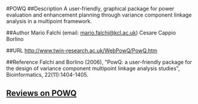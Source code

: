 #POWQ
##Description
A user-friendly, graphical package for power evaluation and enhancement planning through variance component linkage analysis in a multipoint framework.

##Author
Mario Falchi (email: mario.falchi@kcl.ac.uk) Cesare Cappio Borlino

##URL
http://www.twin-research.ac.uk/WebPowQ/PowQ.htm

##Reference
Falchi and Borlino (2006), "PowQ: a user-friendly package for the design of variance component multipoint linkage analysis studies", Bioinformatics, 22(11):1404-1405.


## [Reviews on POWQ](https://github.com/gaow/genetic-analysis-software/issues/418)